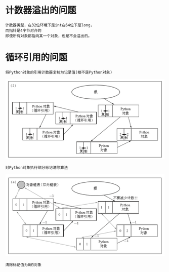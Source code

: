 

# 计数器溢出的问题

    计数器类型，在32位环境下是int在64位下是long，
    而指针是4字节对齐的
    即使所有对象都指向某一个对象，也是不会溢出的。

# 循环引用的问题

    将Python对象的引用计数器复制为记录值(根不是Python对象)
 
![](https://github.com/RodJohn/jvm/blob/master/img/%E5%BE%AA%E7%8E%AF%E5%BC%95%E7%94%A8%E8%A7%A3%E5%86%B3%E6%96%B9%E6%B3%951.png)
 
 
    对Python对象执行部分标记清除算法
    

![](https://github.com/RodJohn/jvm/blob/master/img/%E5%BE%AA%E7%8E%AF%E5%BC%95%E7%94%A8%E8%A7%A3%E5%86%B3%E6%96%B9%E6%B3%952.png)
 
    清除标记值为0的对象
